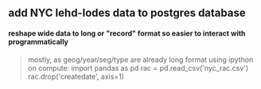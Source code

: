 add NYC lehd-lodes data to postgres database
--------------------------------------------

#### reshape wide data to long or "record" format so easier to interact with programmatically
> mostly, as geog/year/seg/type are already long format
> using ipython on compute:
import pandas as pd
rac = pd.read_csv('nyc_rac.csv')
rac.drop('createdate', axis=1)

